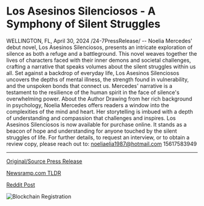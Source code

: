 # Los Asesinos Silenciosos - A Symphony of Silent Struggles

WELLINGTON, FL, April 30, 2024 /24-7PressRelease/ -- Noelia Mercedes' debut novel, Los Asesinos Silenciosos, presents an intricate exploration of silence as both a refuge and a battleground. This novel weaves together the lives of characters faced with their inner demons and societal challenges, crafting a narrative that speaks volumes about the silent struggles within us all.  Set against a backdrop of everyday life, Los Asesinos Silenciosos uncovers the depths of mental illness, the strength found in vulnerability, and the unspoken bonds that connect us. Mercedes' narrative is a testament to the resilience of the human spirit in the face of silence's overwhelming power.  About the Author Drawing from her rich background in psychology, Noelia Mercedes offers readers a window into the complexities of the mind and heart. Her storytelling is imbued with a depth of understanding and compassion that challenges and inspires.  Los Asesinos Silenciosos is now available for purchase online. It stands as a beacon of hope and understanding for anyone touched by the silent struggles of life.  For further details, to request an interview, or to obtain a review copy, please reach out to:  noeliaelia1987@hotmail.com 15617583949 

---

[Original/Source Press Release](https://www.24-7pressrelease.com/press-release/510492/los-asesinos-silenciosos-a-symphony-of-silent-struggles)
                    

[Newsramp.com TLDR](https://newsramp.com/curated-news/noelia-mercedes-debut-novel-los-asesinos-silenciosos-uncovers-the-depths-of-silence-and-resilience/90b87bda115a904897a061f87b9df1be) 

 



[Reddit Post](https://www.reddit.com/r/BookNews/comments/1cgmrp2/noelia_mercedes_debut_novel_los_asesinos/) 



![Blockchain Registration](https://cdn.newsramp.app/24-7PressRelease/qrcode/244/30/ricePnmL.webp)